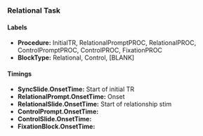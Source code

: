

### Relational Task
#### Labels
- **Procedure:** InitialTR, RelationalPromptPROC, RelationalPROC, ControlPromptPROC, ControlPROC, FixationPROC
- **BlockType:** Relational, Control, [BLANK]

#### Timings
- **SyncSlide.OnsetTime:** Start of initial TR 
- **RelationalPrompt.OnsetTime:** Onset 
- **RelationalSlide.OnsetTime:** Start of relationship stim 
- **ControlPrompt.OnsetTime:** 
- **ControlSlide.OnsetTime:** 
- **FixationBlock.OnsetTime:** 